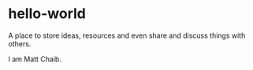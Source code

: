 # hello-world
A place to store ideas, resources and even share and discuss things with others. 

I am Matt Chaib. 
